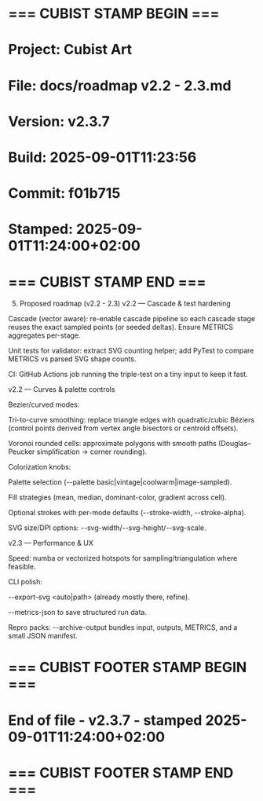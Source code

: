 # === CUBIST STAMP BEGIN ===
# Project: Cubist Art
# File: docs/roadmap v2.2 - 2.3.md
# Version: v2.3.7
# Build: 2025-09-01T11:23:56
# Commit: f01b715
# Stamped: 2025-09-01T11:24:00+02:00
# === CUBIST STAMP END ===
5) Proposed roadmap (v2.2 - 2.3)
v2.2 — Cascade & test hardening

Cascade (vector aware): re-enable cascade pipeline so each cascade stage reuses the exact sampled points (or seeded deltas). Ensure METRICS aggregates per-stage.

Unit tests for validator: extract SVG counting helper; add PyTest to compare METRICS vs parsed SVG shape counts.

CI: GitHub Actions job running the triple-test on a tiny input to keep it fast.

v2.2 — Curves & palette controls

Bezier/curved modes:

Tri-to-curve smoothing: replace triangle edges with quadratic/cubic Béziers (control points derived from vertex angle bisectors or centroid offsets).

Voronoi rounded cells: approximate polygons with smooth paths (Douglas–Peucker simplification → corner rounding).

Colorization knobs:

Palette selection (--palette basic|vintage|coolwarm|image-sampled).

Fill strategies (mean, median, dominant-color, gradient across cell).

Optional strokes with per-mode defaults (--stroke-width, --stroke-alpha).

SVG size/DPI options: --svg-width/--svg-height/--svg-scale.

v2.3 — Performance & UX

Speed: numba or vectorized hotspots for sampling/triangulation where feasible.

CLI polish:

--export-svg <auto|path> (already mostly there, refine).

--metrics-json <path> to save structured run data.

Repro packs: --archive-output bundles input, outputs, METRICS, and a small JSON manifest.


# === CUBIST FOOTER STAMP BEGIN ===
# End of file - v2.3.7 - stamped 2025-09-01T11:24:00+02:00
# === CUBIST FOOTER STAMP END ===

